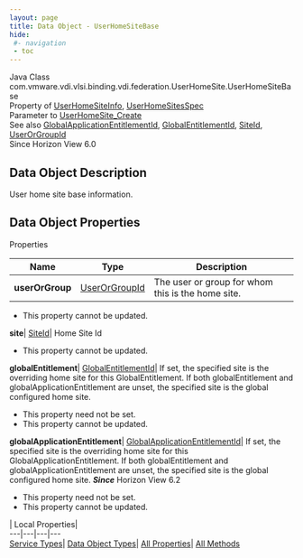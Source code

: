 ```yaml
---
layout: page
title: Data Object - UserHomeSiteBase
hide:
 #- navigation
 - toc
---
```






Java Class
    com.vmware.vdi.vlsi.binding.vdi.federation.UserHomeSite.UserHomeSiteBase  
Property of
     [UserHomeSiteInfo](vdi.federation.UserHomeSite.UserHomeSiteInfo.md#field_detail), [UserHomeSitesSpec](vdi.federation.UserHomeSite.UserHomeSitesSpec.md#field_detail)  
Parameter to
     [UserHomeSite_Create](vdi.federation.UserHomeSite.md#create)  
See also
     [GlobalApplicationEntitlementId](vdi.entity.GlobalApplicationEntitlementId.md), [GlobalEntitlementId](vdi.entity.GlobalEntitlementId.md), [SiteId](vdi.entity.SiteId.md), [UserOrGroupId](vdi.entity.UserOrGroupId.md)  
Since 
    Horizon View 6.0

## Data Object Description 

User home site base information. 

## Data Object Properties

Properties

Name |  Type |  Description   
---|---|---  
**userOrGroup**| [UserOrGroupId](vdi.entity.UserOrGroupId.md)|  The user or group for whom this is the home site.   


* This property cannot be updated.

  
**site**| [SiteId](vdi.entity.SiteId.md)|  Home Site Id   


* This property cannot be updated.

  
**globalEntitlement**| [GlobalEntitlementId](vdi.entity.GlobalEntitlementId.md)|  If set, the specified site is the overriding home site for this GlobalEntitlement. If both globalEntitlement and globalApplicationEntitlement are unset, the specified site is the global configured home site.   


* This property need not be set.
* This property cannot be updated.

  
**globalApplicationEntitlement**| [GlobalApplicationEntitlementId](vdi.entity.GlobalApplicationEntitlementId.md)|  If set, the specified site is the overriding home site for this GlobalApplicationEntitlement. If both globalEntitlement and globalApplicationEntitlement are unset, the specified site is the global configured home site.  **_Since_** Horizon View 6.2  


* This property need not be set.
* This property cannot be updated.

  
  
  
 | Local Properties|   
---|---|---|---  
[Service Types](index-mo_types.md)| [Data Object Types](index-do_types.md)| [All Properties](index-properties.md)| [All Methods](index-methods.md)  
  
  

